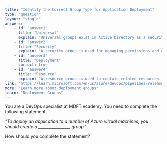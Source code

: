 ```yaml
---
title: "Identify the Correct Group Type for Application Deployment"
type: "question"
layout: "single"
answers:
    - id: "answer1"
      title: "Universal"
      explain: "Universal groups exist in Active Directory as a security group type that can contain members from any domain in a forest. However, in Azure DevOps, deployment targeting is handled by deployment groups that manage agent installation and organization of target servers, not by Active Directory universal groups."
    - id: "answer2"
      title: "Security"
      explain: "A security group is used for managing permissions and access control, not for organizing VMs for deployment purposes."
    - id: "answer3"
      title: "Deployment"
      correct: true
    - id: "answer4"
      title: "Resource"
      explain: "A resource group is used to contain related resources for an Azure solution, but it's not specifically designed for deployment targeting."
link: "https://learn.microsoft.com/en-us/azure/devops/pipelines/release/deployment-groups/"
more: "Learn more about deployment groups"
learn: "Deployment Groups"
---
```

You are a DevOps specialist at MDFT Academy. You need to complete the following statement.

*"To deploy an application to a number of Azure virtual machines, you should create a ________________ group."*

How should you complete the statement?
